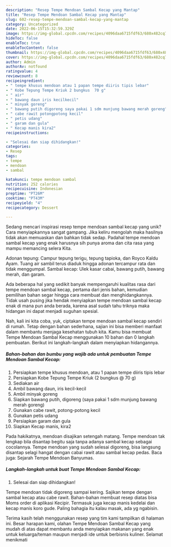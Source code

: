 ```yaml
---
description: "Resep Tempe Mendoan Sambal Kecap yang Mantap"
title: "Resep Tempe Mendoan Sambal Kecap yang Mantap"
slug: 602-resep-tempe-mendoan-sambal-kecap-yang-mantap
category: Uncategorized
date: 2022-06-15T15:32:59.329Z
image: https://img-global.cpcdn.com/recipes/4096daa6715fdf63/680x482cq70/tempe-mendoan-sambal-kecap-foto-resep-utama.jpg
hideToc: false
enableToc: true
enableTocContent: false
thumbnail: https://img-global.cpcdn.com/recipes/4096daa6715fdf63/680x482cq70/tempe-mendoan-sambal-kecap-foto-resep-utama.jpg
cover: https://img-global.cpcdn.com/recipes/4096daa6715fdf63/680x482cq70/tempe-mendoan-sambal-kecap-foto-resep-utama.jpg
author: Admin
authorAv: notfound
ratingvalue: 4
reviewcount: 8
recipeingredient:
- " tempe khusus mendoan atau 1 papan tempe diiris tipis lebar"
- " Kobe Tepung Tempe Kriuk 2 bungkus  70 g"
- " air"
- " bawang daun iris kecilkecil"
- " minyak goreng"
- " bawang putih digoreng saya pakai 1 sdm munjung bawang merah goreng"
- " cabe rawit potongpotong kecil"
- " petis udang"
- " garam dan gula"
- " Kecap manis kira2"
recipeinstructions:

- "Selesai dan siap dihidangkan!"
categories:
- Resep
tags:
- tempe
- mendoan
- sambal

katakunci: tempe mendoan sambal 
nutrition: 252 calories
recipecuisine: Indonesian
preptime: "PT26M"
cooktime: "PT43M"
recipeyield: "4"
recipecategory: Dessert

---
```





Sedang mencari inspirasi resep tempe mendoan sambal kecap yang unik? Cara menyiapkannya sangat gampang. Jika keliru mengolah maka hasilnya tidak akan memuaskan dan bahkan tidak sedap. Padahal tempe mendoan sambal kecap yang enak harusnya sih punya aroma dan cita rasa yang mampu memancing selera Kita.





Adonan tepung: Campur tepung terigu, tepung tapioka, dan Royco Kaldu Ayam. Tuang air sambil terus diaduk hingga adonan tercampur rata dan tidak menggumpal. Sambal kecap: Ulek kasar cabai, bawang putih, bawang merah, dan garam.

Ada beberapa hal yang sedikit banyak mempengaruhi kualitas rasa dari tempe mendoan sambal kecap, pertama dari jenis bahan, kemudian pemilihan bahan segar hingga cara membuat dan menghidangkannya. Tidak usah pusing jika hendak menyiapkan tempe mendoan sambal kecap enak di mana pun anda berada, karena asal sudah tahu triknya maka hidangan ini dapat menjadi suguhan spesial.






Nah, kali ini kita coba, yuk, ciptakan tempe mendoan sambal kecap sendiri di rumah. Tetap dengan bahan sederhana, sajian ini bisa memberi manfaat dalam membantu menjaga kesehatan tubuh kita. Kamu bisa membuat Tempe Mendoan Sambal Kecap menggunakan 10 bahan dan 0 langkah pembuatan. Berikut ini langkah-langkah dalam menyiapkan hidangannya.

<!--inarticleads1-->

##### Bahan-bahan dan bumbu yang wajib ada untuk pembuatan Tempe Mendoan Sambal Kecap:

1. Persiapkan  tempe khusus mendoan, atau 1 papan tempe diiris tipis lebar
1. Persiapkan  Kobe Tepung Tempe Kriuk (2 bungkus @ 70 g)
1. Sediakan  air
1. Ambil  bawang daun, iris kecil-kecil
1. Ambil  minyak goreng
1. Siapkan  bawang putih, digoreng (saya pakai 1 sdm munjung bawang merah goreng)
1. Gunakan  cabe rawit, potong-potong kecil
1. Gunakan  petis udang
1. Persiapkan  garam dan gula
1. Siapkan  Kecap manis, kira2


Pada hakikatnya, mendoan disajikan setengah matang. Tempe mendoan tak lengkap bila disantap begitu saja tanpa adanya sambal kecap sebagai cocolannya. Tempe mendoan yang sudah selesai digoreng, bisa langsung disantap selagi hangat dengan cabai rawit atau sambal kecap pedas. Baca juga: Sejarah Tempe Mendoan Banyumas. 

<!--inarticleads2-->

##### Langkah-langkah untuk buat Tempe Mendoan Sambal Kecap:


1. Selesai dan siap dihidangkan!

Tempe mendoan tidak digoreng sampai kering. Sajikan tempe dengan sambal kecap atau cabe rawit. Bahan-bahan membuat resep diatas bisa Moms order di aplikasi Kecipir. Termasuk juga kecap manis kedelai dan kecap manis koro gude. Paling bahagia itu kalau masak, ada yg ngabisin. 

Terima kasih telah menggunakan resep yang tim kami tampilkan di halaman ini. Besar harapan kami, olahan Tempe Mendoan Sambal Kecap yang mudah di atas dapat membantu anda menyiapkan makanan yang enak untuk keluarga/teman maupun menjadi ide untuk berbisnis kuliner. Selamat menikmati
